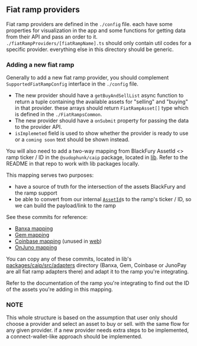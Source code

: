 ## Fiat ramp providers

Fiat ramp providers are defined in the `./config` file. each have some properties for visualization in the app and some functions for getting data from their API and pass an order to it.
`./fiatRampProviders/[fiatRampName].ts` should only contain util codes for a specific provider.
everything else in this directory should be generic.

### Adding a new fiat ramp

Generally to add a new fiat ramp provider, you should complement `SupportedFiatRampConfig` interface in the `./config` file. 
- The new provider should have a `getBuyAndSellList` async function to return a tuple containing the available assets for "selling" and "buying" in that provider. these arrays should return `FiatRampAsset[]` type which is defined in the `./FiatRampsCommon`.
- The new provider should have a `onSubmit` property for passing the data to the provider API.
- `isImplemeted` field is used to show whether the provider is ready to use or a `coming soon` text should be shown instead.

You will also need to add a two-way mapping from BlackFury AssetId <> ramp ticker / ID in the `@sudophunk/caip` package, located in [lib](https://github.com/furysport/lib).
Refer to the README in that repo to work with lib packages locally.

This mapping serves two purposes:
- have a source of truth for the intersection of the assets BlackFury and the ramp support
- be able to convert from our internal [`AssetId`](https://github.com/furysport/lib/tree/main/packages/caip#assetid-caip19---asset-type-and-asset-id-specification)s to the ramp's ticker / ID, so we can build the payload/link to the ramp

See these commits for reference:
- [Banxa mapping](https://github.com/furysport/lib/commit/f24f9d800041534ae45a5196bb2030bba5f5864a)
- [Gem mapping](https://github.com/furysport/lib/commit/78a8f14b82330239555ad544121ea956dd6ca8be)
- [Coinbase mapping](https://github.com/furysport/lib/commit/fb2cc5aafe74ac33d896f130952b4dcbfbf98e4a) (unused in [web](https://github.com/furysport/web))
- [OnJuno mapping](https://github.com/furysport/lib/commit/5fade1f998cc6224dd2cb5d076f26a4c485b649a)

You can copy any of these commits, located in lib's [packages/caip/src/adapters](https://github.com/furysport/lib/tree/main/packages/caip/src/adapters) directory (Banxa, Gem, Coinbase or JunoPay are all fiat ramp adapters there) and adapt it to the ramp you're integrating.

Refer to the documentation of the ramp you're integrating to find out the ID of the assets you're adding in this mapping.

### NOTE
This whole structure is based on the assumption that user only should choose a provider and select an asset to buy or sell. with the same flow for any given provider. if a new provider needs extra steps to be implemented, a connect-wallet-like approach should be implemented.


